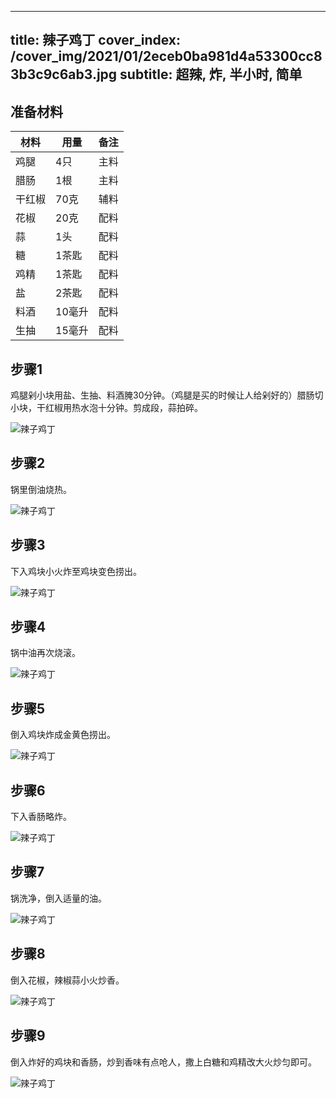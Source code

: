 
---
title: 辣子鸡丁
cover_index: /cover_img/2021/01/2eceb0ba981d4a53300cc83b3c9c6ab3.jpg
subtitle: 超辣, 炸, 半小时, 简单
---

## 准备材料

| 材料     | 用量 | 备注|
| ------- | ----- | --- |
| 鸡腿 | 4只| 主料 |
| 腊肠 | 1根| 主料 |
| 干红椒 | 70克| 辅料 |
| 花椒 | 20克| 配料 |
| 蒜 | 1头| 配料 |
| 糖 | 1茶匙| 配料 |
| 鸡精 | 1茶匙| 配料 |
| 盐 | 2茶匙| 配料 |
| 料酒 | 10毫升| 配料 |
| 生抽 | 15毫升| 配料 |

## 步骤1

鸡腿剁小块用盐、生抽、料酒腌30分钟。（鸡腿是买的时候让人给剁好的）腊肠切小块，干红椒用热水泡十分钟。剪成段，蒜拍碎。

![辣子鸡丁](https://i8.meishichina.com/attachment/recipe/201010/201010011957433.JPG?x-oss-process=style/p320) 

## 步骤2

锅里倒油烧热。

![辣子鸡丁](https://i8.meishichina.com/attachment/recipe/201010/201010011958109.JPG?x-oss-process=style/p320) 

## 步骤3

下入鸡块小火炸至鸡块变色捞出。

![辣子鸡丁](https://i8.meishichina.com/attachment/recipe/201010/201010011958532.JPG?x-oss-process=style/p320) 

## 步骤4

锅中油再次烧滚。

![辣子鸡丁](https://i8.meishichina.com/attachment/recipe/201010/201010011959220.JPG?x-oss-process=style/p320) 

## 步骤5

倒入鸡块炸成金黄色捞出。

![辣子鸡丁](https://i8.meishichina.com/attachment/recipe/201010/201010012000018.JPG?x-oss-process=style/p320) 

## 步骤6

下入香肠略炸。

![辣子鸡丁](https://i8.meishichina.com/attachment/recipe/201010/201010012000334.JPG?x-oss-process=style/p320) 

## 步骤7

锅洗净，倒入适量的油。

![辣子鸡丁](https://i8.meishichina.com/attachment/recipe/201010/201010012002012.JPG?x-oss-process=style/p320) 

## 步骤8

倒入花椒，辣椒蒜小火炒香。

![辣子鸡丁](https://i8.meishichina.com/attachment/recipe/201010/201010012002440.JPG?x-oss-process=style/p320) 

## 步骤9

倒入炸好的鸡块和香肠，炒到香味有点呛人，撒上白糖和鸡精改大火炒匀即可。

![辣子鸡丁](https://i8.meishichina.com/attachment/recipe/201010/201010012004102.JPG?x-oss-process=style/p320) 

